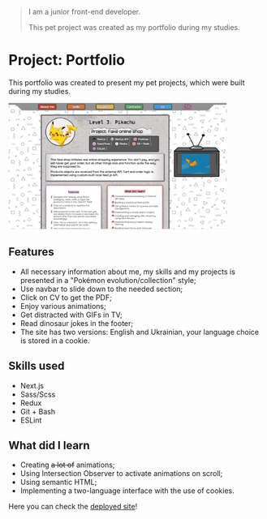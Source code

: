 > I am a junior front-end developer.
>
> This pet project was created as my portfolio during my studies.

# Project: Portfolio

This portfolio was created to present my pet projects, which were built during my studies.

<img src="public/projects-screenshots/portfolio-screenshot.png" width="430" height="250">

## Features

- All necessary information about me, my skills and my projects is presented in a "Pokémon evolution/collection" style;
- Use navbar to slide down to the needed section;
- Click on CV to get the PDF;
- Enjoy various animations;
- Get distracted with GIFs in TV;
- Read dinosaur jokes in the footer;
- The site has two versions: English and Ukrainian, your language choice is stored in a cookie.

## Skills used

- Next.js
- Sass/Scss
- Redux
- Git + Bash
- ESLint

## What did I learn

- Creating ~~a lot of~~ animations;
- Using Intersection Observer to activate animations on scroll;
- Using semantic HTML;
- Implementing a two-language interface with the use of cookies.

Here you can check the <a href="https://pryhun.me/" target="_blank">deployed site</a>!
